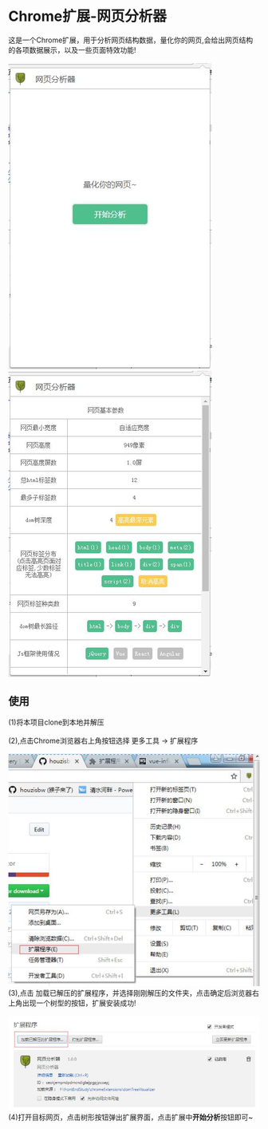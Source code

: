 # Chrome扩展-网页分析器
这是一个Chrome扩展，用于分析网页结构数据，量化你的网页,会给出网页结构的各项数据展示，以及一些页面特效功能!<br><br>
![img](https://github.com/houzisbw/chromeExtensions_domTreeAnalyzer/blob/master/imgs/1.jpg)
![img](https://github.com/houzisbw/chromeExtensions_domTreeAnalyzer/blob/master/imgs/2.jpg)
<br />
## 使用 
(1)将本项目clone到本地并解压<br><br>
(2),点击Chrome浏览器右上角按钮选择 更多工具 -> 扩展程序<br><br>
![img](https://github.com/houzisbw/chromeExtensions_domTreeAnalyzer/blob/master/imgs/3.jpg)<br>
(3),点击 加载已解压的扩展程序，并选择刚刚解压的文件夹，点击确定后浏览器右上角出现一个树型的按钮，扩展安装成功!<br><br>
![img](https://github.com/houzisbw/chromeExtensions_domTreeAnalyzer/blob/master/imgs/4.jpg)<br>
(4)打开目标网页，点击树形按钮弹出扩展界面，点击扩展中**开始分析**按钮即可~
